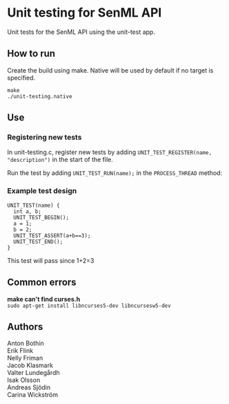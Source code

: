 # Unit testing for SenML API
Unit tests for the SenML API using the unit-test app.
## How to run
Create the build using make. Native will be used by default if no target is specified.
```
make
./unit-testing.native
```
## Use
### Registering new tests
In unit-testing.c, register new tests by adding
```UNIT_TEST_REGISTER(name, "description")```
in the start of the file.

Run the test by adding ```UNIT_TEST_RUN(name);``` in the ```PROCESS_THREAD``` method:
### Example test design
```
UNIT_TEST(name) {
  int a, b;
  UNIT_TEST_BEGIN();
  a = 1;
  b = 2;
  UNIT_TEST_ASSERT(a+b==3);
  UNIT_TEST_END();
}
```
This test will pass since 1+2=3
## Common errors
**make can't find curses.h**  
`sudo apt-get install libncurses5-dev libncursesw5-dev`
## Authors
Anton Bothin  
Erik Flink  
Nelly Friman  
Jacob Klasmark  
Valter Lundegårdh  
Isak Olsson  
Andreas Sjödin  
Carina Wickström  
